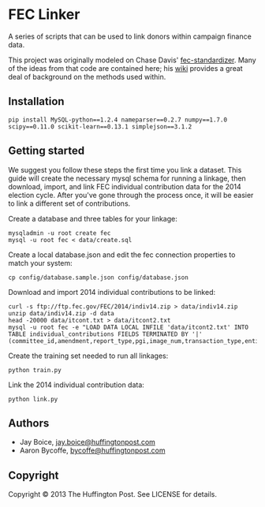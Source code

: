 # FEC Linker

A series of scripts that can be used to link donors within campaign finance data.

This project was originally modeled on Chase Davis' [fec-standardizer](https://github.com/cjdd3b/fec-standardizer).
Many of the ideas from that code are contained here; his [wiki](https://github.com/cjdd3b/fec-standardizer/wiki)
provides a great deal of background on the methods used within.

## Installation

    pip install MySQL-python==1.2.4 nameparser==0.2.7 numpy==1.7.0 scipy==0.11.0 scikit-learn==0.13.1 simplejson==3.1.2

## Getting started

We suggest you follow these steps the first time you link a dataset. This guide will create the necessary mysql schema
for running a linkage, then download, import, and link FEC individual contribution data for the 2014 election cycle.
After you've gone through the process once, it will be easier to link a different set of contributions.

Create a database and three tables for your linkage:

    mysqladmin -u root create fec
    mysql -u root fec < data/create.sql

Create a local database.json and edit the fec connection properties to match your system:

    cp config/database.sample.json config/database.json

Download and import 2014 individual contributions to be linked:

    curl -s ftp://ftp.fec.gov/FEC/2014/indiv14.zip > data/indiv14.zip
    unzip data/indiv14.zip -d data
    head -20000 data/itcont.txt > data/itcont2.txt
    mysql -u root fec -e "LOAD DATA LOCAL INFILE 'data/itcont2.txt' INTO TABLE individual_contributions FIELDS TERMINATED BY '|' (committee_id,amendment,report_type,pgi,image_num,transaction_type,entity_type,contributor_name,ccc,state,zipcode,employer,occupation,transaction_date,amount,other_id,transaction_id,filing_number,memo_code,memo_text,sub_id,contributor_last_name,contributor_id)"

Create the training set needed to run all linkages:

    python train.py

Link the 2014 individual contribution data:

    python link.py

## Authors

- Jay Boice, jay.boice@huffingtonpost.com
- Aaron Bycoffe, bycoffe@huffingtonpost.com

## Copyright

Copyright © 2013 The Huffington Post. See LICENSE for details.
